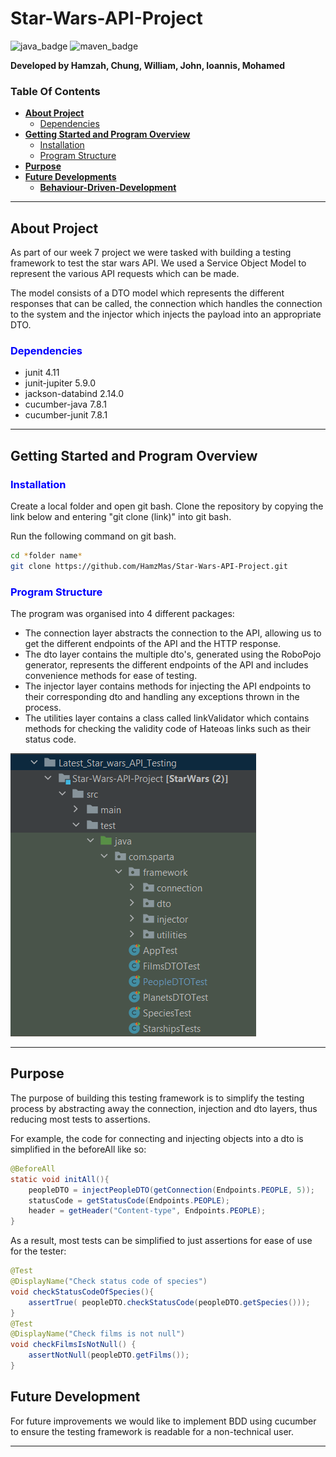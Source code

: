 # Star-Wars-API-Project
![java_badge](https://img.shields.io/badge/-Java-lightgrey?style=for-the-badge&logo=appveyor)
![maven_badge](https://img.shields.io/badge/-Maven-yellow?style=for-the-badge&logo=appveyor)

**Developed by Hamzah, Chung, William, John, Ioannis, Mohamed**

### **Table Of Contents**
* [**About Project**](#about-project)
    - [Dependencies](#dependencies)
* [**Getting Started and Program Overview**](#getting-started-and-program-overview)
  - [Installation](#installation)
  - [Program Structure](#program-structure)
* [**Purpose**](#Purpose)
* [**Future Developments**](#future-developments)
  - [**Behaviour-Driven-Development**](#Behaviour-Driven-Development)

***
## About Project

As part of our week 7 project we were tasked with building a testing framework to test the star wars API.
We used a Service Object Model to represent the various API requests which can be made.

The model consists of a DTO model which represents the different responses that can be called, 
the connection which handles the connection to the system and the injector which injects the payload into an appropriate DTO.

### <span style="color: blue;">**Dependencies**</span>

* junit 4.11
* junit-jupiter 5.9.0
* jackson-databind 2.14.0
* cucumber-java 7.8.1
* cucumber-junit 7.8.1

***
## Getting Started and Program Overview
### <span style="color: blue;">**Installation**</span>
Create a local folder and open git bash. Clone the repository by copying the link below and entering "git clone (link)" into git bash.


 Run the following command on git bash.
```bash
cd *folder name*
git clone https://github.com/HamzMas/Star-Wars-API-Project.git
```

### <span style="color: blue;">**Program Structure**</span>
The program was organised into 4 different packages:

* The connection layer abstracts the connection to the API, allowing us to get the different endpoints of the API and the HTTP response. 
* The dto layer contains the multiple dto's, generated using the RoboPojo generator, represents the different endpoints of the API and includes convenience methods for ease of testing.
* The injector layer contains methods for injecting the API endpoints to their corresponding dto and handling any exceptions thrown in the process.
* The utilities layer contains a class called linkValidator which contains methods for checking the validity code of Hateoas links such as their status code.

![packages](https://github.com/HamzMas/Star-Wars-API-Project/blob/main/packages.PNG)
***

## Purpose
The purpose of building this testing framework is to simplify the testing process by abstracting away the connection, injection and dto layers, thus reducing most tests to assertions.

For example, the code for connecting and injecting objects into a dto is simplified in the beforeAll like so:

```java
@BeforeAll 
static void initAll(){
    peopleDTO = injectPeopleDTO(getConnection(Endpoints.PEOPLE, 5));
    statusCode = getStatusCode(Endpoints.PEOPLE);
    header = getHeader("Content-type", Endpoints.PEOPLE);
}
```

As a result, most tests can be simplified to just assertions for ease of use for the tester:

```java
@Test
@DisplayName("Check status code of species")
void checkStatusCodeOfSpecies(){
    assertTrue( peopleDTO.checkStatusCode(peopleDTO.getSpecies()));
}
@Test
@DisplayName("Check films is not null")
void checkFilmsIsNotNull() {
    assertNotNull(peopleDTO.getFilms());
}
```

## Future Development

For future improvements we would like to implement BDD using cucumber to ensure the testing framework is readable for a non-technical user.<br>

***
